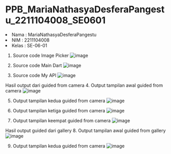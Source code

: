 # PPB_MariaNathasyaDesferaPangestu_2211104008_SE0601

<li> Nama   : MariaNathasyaDesferaPangestu
<li> NIM    : 2211104008
<li> Kelas  : SE-06-01

1. Source code Image Picker
![image](guided_code_image_picker.png)

2. Source code Main Dart
![image](guided_code_maindart.png)

3. Source code My API
![image](guided_code_myapi.png)

Hasil output dari guided from camera
4. Output tampilan awal guided from camera
![image](output_guided_from_camera.png)

5. Output tampilan kedua guided from camera
![image](output_guided_from_camera2.png)

6. Output tampilan ketiga guided from camera
![image](output_guided_from_camera3.png)

7. Output tampilan keempat guided from camera
![image](output_guided_from_camera4.png)

Hasil output guided dari gallery
8. Output tampilan awal guided from gallery
![image](output_guided_upfrom_gallery.png)

9. Output tampilan kedua guided from camera
![image](output_guided_upfrom_gallery2.png)
